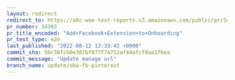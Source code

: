```yaml
---
layout: redirect
redirect_to: https://a8c-woo-test-reports.s3.amazonaws.com/public/pr/34303/e2e/index.html
pr_number: 34303
pr_title_encoded: "Add+Facebook+Extension+to+Onboarding"
pr_test_type: e2e
last_published: "2022-08-12 12:33:42 +0000"
commit_sha: 5bc38fcb0e307bf077f74752af44afcfdaa1f6ea
commit_message: "Update manage url"
branch_name: update/obw-fb-pinterest
---
```

